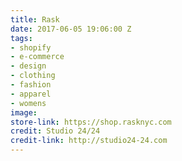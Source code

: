```yaml
---
title: Rask
date: 2017-06-05 19:06:00 Z
tags:
- shopify
- e-commerce
- design
- clothing
- fashion
- apparel
- womens
image: 
store-link: https://shop.rasknyc.com
credit: Studio 24/24
credit-link: http://studio24-24.com
---
```


